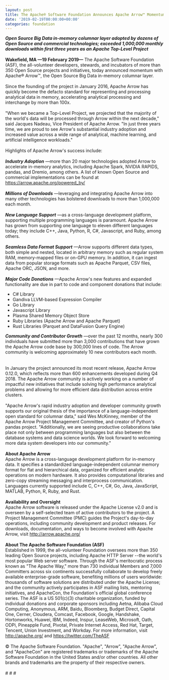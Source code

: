 ```yaml
---
layout: post
title: The Apache® Software Foundation Announces Apache Arrow™ Momentum
date: '2019-02-19T00:00:00+00:00'
categories: foundation
---
```

<div><strong><em>Open Source Big Data in-memory columnar layer adopted by dozens of Open Source and commercial technologies; exceeded 1,000,000 monthly downloads within first three years as an Apache Top-Level Project</em></strong></div> 
  <div><br /></div> 
  <div><strong>Wakefield, MA —19 February 2019—</strong> The Apache Software Foundation (ASF), the all-volunteer developers, stewards, and incubators of more than 350 Open Source projects and initiatives, today announced momentum with Apache® Arrow™, the Open Source Big Data in-memory columnar layer.</div> 
  <div><br /></div> 
  <div>Since the founding of the project in January 2016, Apache Arrow has quickly become the defacto standard for representing and processing analytical data in memory, accelerating analytical processing and interchange by more than 100x.</div> 
  <div><br /></div> 
  <div>&quot;When we became a Top-Level Project, we projected that the majority of the world's data will be processed through Arrow within the next decade,&quot; said Jacques Nadeau, Vice President of Apache Arrow. &quot;In just three years time, we are proud to see Arrow's substantial industry adoption and increased value across a wide range of analytical, machine learning, and artificial intelligence workloads.&quot;</div> 
  <div><br /></div> 
  <div>Highlights of Apache Arrow's success include:</div> 
  <div><br /></div> 
  <div><strong><em>Industry Adoption</em></strong> —more than 20 major technologies adopted Arrow to accelerate in-memory analytics, including Apache Spark, NVIDIA RAPIDS, pandas, and Dremio, among others. A list of known Open Source and commercial implementations can be found at <a href="https://arrow.apache.org/powered_by/">https://arrow.apache.org/powered_by/</a></div> 
  <div><br /></div> 
  <div><strong><em>Millions of Downloads</em></strong> —leveraging and integrating Apache Arrow into many other technologies has bolstered downloads to more than 1,000,000 each month.</div> 
  <div><br /></div> 
  <div><strong><em>New Language Support</em></strong> —as a cross-language development platform, supporting multiple programming languages is paramount. Apache Arrow has grown from supporting one language to eleven different languages today; they include C++, Java, Python, R, C#, Javascript, and Ruby, among others.</div> 
  <div><br /></div> 
  <div><strong><em>Seamless Data Format Support</em></strong> —Arrow supports different data types, both simple and nested, located in arbitrary memory such as regular system RAM, memory-mapped files or on-GPU memory. In addition, it can ingest data from popular storage formats such as Apache Parquet, CSV files, Apache ORC, JSON, and more.</div> 
  <div><br /></div> 
  <div><strong><em>Major Code Donations</em></strong> —Apache Arrow's new features and expanded functionality are due in part to code and component donations that include:</div> 
  <div> 
    <ul> 
      <li>C# Library</li> 
      <li>Gandiva LLVM-based Expression Compiler</li> 
      <li>Go Library</li> 
      <li>Javascript Library</li> 
      <li>Plasma Shared Memory Object Store</li> 
      <li>Ruby Libraries (Apache Arrow and Apache Parquet)</li> 
      <li>Rust Libraries (Parquet and DataFusion Query Engine)</li> 
    </ul> 
  </div> 
  <div><strong><em>Community and Contributor Growth</em></strong> —over the past 12 months, nearly 300 individuals have submitted more than 3,000 contributions that have grown the Apache Arrow code base by 300,000 lines of code. The Arrow community is welcoming approximately 10 new contributors each month.</div> 
  <div><br /></div> 
  <div><br /></div> 
  <div>In January the project announced its most recent release, Apache Arrow 0.12.0, which reflects more than 600 enhancements developed during Q4 2018. The Apache Arrow community is actively working on a number of impactful new initiatives that include solving high performance analytical problems and allowing for more efficient data distribution across entire clusters.</div> 
  <div><br /></div> 
  <div>&quot;Apache Arrow's rapid industry adoption and developer community growth supports our original thesis of the importance of a language-independent open standard for columnar data,&quot; said Wes McKinney, member of the Apache Arrow Project Management Committee, and creator of Python's pandas project. &quot;Additionally, we are seeing productive collaborations take place not only between programming languages but also between the database systems and data science worlds. We look forward to welcoming more data system developers into our community.&quot;</div> 
  <div><br /></div> 
  <div><strong>About Apache Arrow</strong></div> 
  <div>Apache Arrow is a cross-language development platform for in-memory data. It specifies a standardized language-independent columnar memory format for flat and hierarchical data, organized for efficient analytic operations on modern hardware. It also provides computational libraries and zero-copy streaming messaging and interprocess communication. Languages currently supported include C, C++, C#, Go, Java, JavaScript, MATLAB, Python, R, Ruby, and Rust.</div> 
  <div><br /></div> 
  <div><strong>Availability and Oversight</strong></div> 
  <div>Apache Arrow software is released under the Apache License v2.0 and is overseen by a self-selected team of active contributors to the project. A Project Management Committee (PMC) guides the Project's day-to-day operations, including community development and product releases. For downloads, documentation, and ways to become involved with Apache Arrow, visit <a href="http://arrow.apache.org/">http://arrow.apache.org/</a></div> 
  <div><br /></div> 
  <div><strong>About The Apache Software Foundation (ASF)</strong></div> 
  <div>Established in 1999, the all-volunteer Foundation oversees more than 350 leading Open Source projects, including Apache HTTP Server --the world's most popular Web server software. Through the ASF's meritocratic process known as &quot;The Apache Way,&quot; more than 730 individual Members and 7,000 Committers across six continents successfully collaborate to develop freely available enterprise-grade software, benefiting millions of users worldwide: thousands of software solutions are distributed under the Apache License; and the community actively participates in ASF mailing lists, mentoring initiatives, and ApacheCon, the Foundation's official global conference series. The ASF is a US 501(c)(3) charitable organization, funded by individual donations and corporate sponsors including Aetna, Alibaba Cloud Computing, Anonymous, ARM, Baidu, Bloomberg, Budget Direct, Capital One, Cerner, Cloudera, Comcast, Facebook, Google, Handshake, Hortonworks, Huawei, IBM, Indeed, Inspur, LeaseWeb, Microsoft, Oath, ODPi, Pineapple Fund, Pivotal, Private Internet Access, Red Hat, Target, Tencent, Union Investment, and Workday. For more information, visit <a href="http://apache.org/">http://apache.org/</a> and <a href="https://twitter.com/TheASF">https://twitter.com/TheASF</a></div> 
  <div><br /></div> 
  <div>© The Apache Software Foundation. &quot;Apache&quot;, &quot;Arrow&quot;, &quot;Apache Arrow&quot;, and &quot;ApacheCon&quot; are registered trademarks or trademarks of the Apache Software Foundation in the United States and/or other countries. All other brands and trademarks are the property of their respective owners.</div> 
  <div><br /></div> 
  <div># # #</div>
